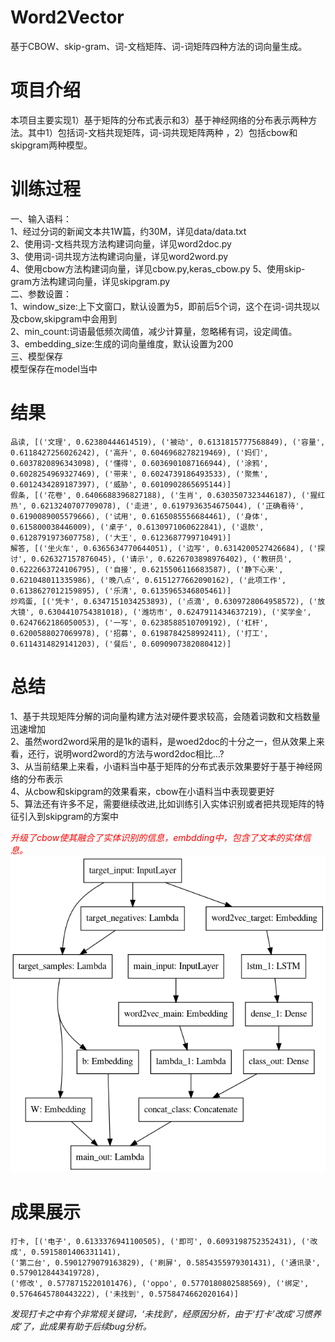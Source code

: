 #  Word2Vector  
基于CBOW、skip-gram、词-文档矩阵、词-词矩阵四种方法的词向量生成。
# 项目介绍  
本项目主要实现1）基于矩阵的分布式表示和3）基于神经网络的分布表示两种方法。其中1）包括词-文档共现矩阵，词-词共现矩阵两种 ，2）包括cbow和skipgram两种模型。  
# 训练过程
一、输入语料：  
1、经过分词的新闻文本共1W篇，约30M，详见data/data.txt  
2、使用词-文档共现方法构建词向量，详见word2doc.py  
3、使用词-词共现方法构建词向量，详见word2word.py  
4、使用cbow方法构建词向量，详见cbow.py,keras_cbow.py 
5、使用skip-gram方法构建词向量，详见skipgram.py  
二、参数设置：  
1、window_size:上下文窗口，默认设置为5，即前后5个词，这个在词-词共现以及cbow,skipgram中会用到  
2、min_count:词语最低频次阈值，减少计算量，忽略稀有词，设定阈值。  
3、embedding_size:生成的词向量维度，默认设置为200  
三、模型保存  
模型保存在model当中 

# 结果
```
品读, [('文理', 0.62380444614519), ('被动', 0.6131815777568849), ('容量', 0.6118427256026242), ('高升', 0.6046968278219469), ('妈们', 0.6037820896343098), ('懂得', 0.6036901087166944), ('涂鸦', 0.6028254969327469), ('带来', 0.6024739186493533), ('聚焦', 0.6012434289187397), ('威胁', 0.6010902865695144)]
假条, [('花卷', 0.6406688396827188), ('生肖', 0.6303507323446187), ('猩红热', 0.6213240707709078), ('走进', 0.6197936354675044), ('正确看待', 0.6190089005579666), ('试用', 0.6165085556684461), ('身体', 0.615800038446009), ('桌子', 0.6130971060622841), ('退款', 0.6128791973607758), ('大王', 0.6123687799710491)]
解答, [('坐火车', 0.6365634770644051), ('边写', 0.6314200527426684), ('探讨', 0.626327157876045), ('请示', 0.6226703898976402), ('教研员', 0.6222663724106795), ('自接', 0.6215506116683587), ('静下心来', 0.621048011335986), ('晚八点', 0.6151277662090162), ('此项工作', 0.6138627012159895), ('乐清', 0.6135965346805461)]
炒鸡蛋, [('凭卡', 0.6347151034253893), ('点滴', 0.6309728064958572), ('放大镜', 0.6304410754381018), ('潍坊市', 0.6247911434637219), ('奖学金', 0.6247662186050053), ('一写', 0.6238588510709192), ('杠杆', 0.6200588027069978), ('招募', 0.6198784258992411), ('打工', 0.6114314829141203), ('餐后', 0.6090907382080412)]
```
# 总结  
1、基于共现矩阵分解的词向量构建方法对硬件要求较高，会随着词数和文档数量迅速增加  
2、虽然word2word采用的是1k的语料，是woed2doc的十分之一，但从效果上来看，还行，说明word2word的方法与word2doc相比...?  
3、从当前结果上来看，小语料当中基于矩阵的分布式表示效果要好于基于神经网络的分布表示  
4、从cbow和skipgram的效果看来，cbow在小语料当中表现要更好  
5、算法还有许多不足，需要继续改进,比如训练引入实体识别或者把共现矩阵的特征引入到skipgram的方案中

<font color='red'> *升级了cbow使其融合了实体识别的信息，embdding中，包含了文本的实体信息。* </font>
![改进的预训练模型结构图（包含同义词的实体识别）](./model-2.png)

# 成果展示
```
打卡, [('电子', 0.6133376941100505), ('即可', 0.6093198752352431), ('改成', 0.5915801406331141), 
('第二台', 0.5901279079163829), ('刷屏', 0.5854355979301431), ('通讯录', 0.5790128443419728), 
('修改', 0.5778715220101476), ('oppo', 0.5770180802588569), ('绑定', 0.5764645780443222), ('未找到', 0.5758474662020164)]
```
*发现打卡之中有个非常规关键词，‘未找到’，经原因分析，由于‘打卡’改成‘习惯养成’了，此成果有助于后续bug分析。*
